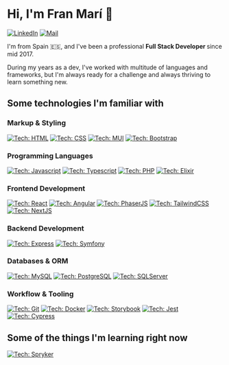 <h1> Hi, I'm Fran Marí 👋 </h1>

[![LinkedIn](https://img.shields.io/badge/LinkedIn-0A66C2.svg?style=for-the-badge&logo=LinkedIn&logoColor=white)](https://www.linkedin.com/in/francisco-mar%C3%AD-garc%C3%ADa-149930153/)
[![Mail](https://img.shields.io/badge/Gmail-EA4335.svg?style=for-the-badge&logo=Gmail&logoColor=white)](mailto:fran.mari.94@gmail.com)

I'm from Spain :es:, and I've been a professional <b>Full Stack Developer </b> since mid 2017.

During my years as a dev, I've worked with multitude of languages and frameworks, but I'm always ready for a challenge and always thriving to learn something new.

<h2>Some technologies I'm familiar with</h2>

<h3>Markup & Styling</h3>

[![Tech: HTML](https://img.shields.io/badge/HTML5-E34F26.svg?style=for-the-badge&logo=HTML5&logoColor=white)](https://developer.mozilla.org/es/docs/Web/HTML)
[![Tech: CSS](https://img.shields.io/badge/CSS3-1572B6.svg?style=for-the-badge&logo=CSS3&logoColor=white)](https://developer.mozilla.org/es/docs/Web/CSS)
[![Tech: MUI](https://img.shields.io/badge/MUI-007FFF.svg?style=for-the-badge&logo=MUI&logoColor=white)](https://mui.com/)
[![Tech: Bootstrap](https://img.shields.io/badge/Bootstrap-7952B3.svg?style=for-the-badge&logo=Bootstrap&logoColor=white)](https://getbootstrap.com/)

<h3>Programming Languages</h3>

[![Tech: Javascript](https://img.shields.io/badge/JavaScript-F7DF1E.svg?style=for-the-badge&logo=JavaScript&logoColor=black)](https://developer.mozilla.org/es/docs/Web/JavaScript)
[![Tech: Typescript](https://img.shields.io/badge/TypeScript-3178C6.svg?style=for-the-badge&logo=TypeScript&logoColor=white)](https://www.typescriptlang.org/)
[![Tech: PHP](https://img.shields.io/badge/PHP-777BB4.svg?style=for-the-badge&logo=PHP&logoColor=white)](https://www.php.net)
[![Tech: Elixir](https://img.shields.io/badge/Elixir-4B275F.svg?style=for-the-badge&logo=Elixir&logoColor=white)](https://elixir-lang.org/)

<h3>Frontend Development</h3>

[![Tech: React](https://img.shields.io/badge/React-61DAFB.svg?style=for-the-badge&logo=React&logoColor=black)](https://reactjs.org/)
[![Tech: Angular](https://img.shields.io/badge/Angular-DD0031.svg?style=for-the-badge&logo=Angular&logoColor=white)](https://angular.io/)
[![Tech: PhaserJS](https://img.shields.io/badge/PhaserJS-%236FF6FF?style=for-the-badge)](https://phaser.io/)
[![Tech: TailwindCSS](https://img.shields.io/badge/Tailwind%20CSS-06B6D4.svg?style=for-the-badge&logo=Tailwind-CSS&logoColor=white)](https://tailwindcss.com/)
[![Tech: NextJS](https://img.shields.io/badge/Next.js-000000.svg?style=for-the-badge&logo=nextdotjs&logoColor=white)](https://nextjs.org/)


<h3>Backend Development</h3>

[![Tech: Express](https://img.shields.io/badge/Express-000000.svg?style=for-the-badge&logo=Express&logoColor=white)](https://expressjs.com/)
[![Tech: Symfony](https://img.shields.io/badge/Symfony-000000.svg?style=for-the-badge&logo=Symfony&logoColor=white)](https://symfony.com/)

<h3>Databases & ORM</h3>

[![Tech: MySQL](https://img.shields.io/badge/MySQL-4479A1.svg?style=for-the-badge&logo=MySQL&logoColor=white)](https://www.mysql.com/)
[![Tech: PostgreSQL](https://img.shields.io/badge/PostgreSQL-4169E1.svg?style=for-the-badge&logo=PostgreSQL&logoColor=white)](https://www.postgresql.org/)
[![Tech: SQLServer](https://img.shields.io/badge/Microsoft%20SQL%20Server-CC2927.svg?style=for-the-badge&logo=Microsoft-SQL-Server&logoColor=white)](https://www.microsoft.com/es-es/sql-server/sql-server-2019)

<h3>Workflow & Tooling</h3>

[![Tech: Git](https://img.shields.io/badge/Git-F05032.svg?style=for-the-badge&logo=Git&logoColor=white)](https://git-scm.com/)
[![Tech: Docker](https://img.shields.io/badge/Docker-2496ED.svg?style=for-the-badge&logo=Docker&logoColor=white)](https://www.docker.com/)
[![Tech: Storybook](https://img.shields.io/badge/Storybook-FF4785.svg?style=for-the-badge&logo=Storybook&logoColor=white)](https://storybook.js.org/)
[![Tech: Jest](https://img.shields.io/badge/Jest-C21325.svg?style=for-the-badge&logo=Jest&logoColor=white)](https://jestjs.io/)
[![Tech: Cypress](https://img.shields.io/badge/Cypress-17202C.svg?style=for-the-badge&logo=Cypress&logoColor=white)](https://www.cypress.io/)

<h2>Some of the things I'm learning right now</h2>

[![Tech: Spryker](https://img.shields.io/badge/Spryker-%231EBEA0?style=for-the-badge)](https://spryker.com)
